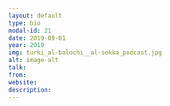 ```yaml
---
layout: default
type: bio
modal-id: 21
date: 2019-09-01
year: 2019
img: turki_al-balochi__al-sekka_podcast.jpg
alt: image-alt
talk:
from:
website: 
description: 
---
```

